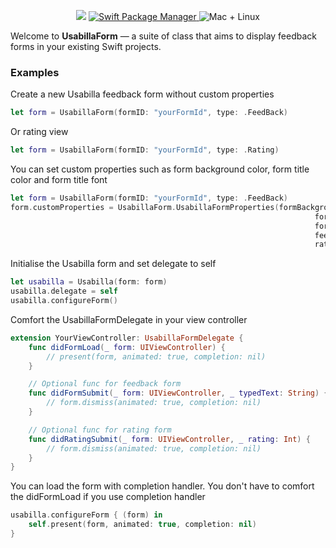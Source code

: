 <p align="center">
    <img src="https://img.shields.io/badge/Swift-5.0-orange.svg" />
    <a href="https://swift.org/package-manager">
        <img src="https://img.shields.io/cocoapods/v/UsabillaForm.svg" alt="Swift Package Manager" />
    </a>
    <img src="https://img.shields.io/badge/platforms-ios-brightgreen.svg?style=flat" alt="Mac + Linux" />
</p>

Welcome to **UsabillaForm** — a suite of class that aims to display feedback forms in your existing Swift projects. 

### Examples 

Create a new Usabilla feedback form without custom properties
```swift
let form = UsabillaForm(formID: "yourFormId", type: .FeedBack)
```

Or rating view
```swift
let form = UsabillaForm(formID: "yourFormId", type: .Rating)
```

You can set custom properties such as form background color, form title color and form title font
```swift
let form = UsabillaForm(formID: "yourFormId", type: .FeedBack)
form.customProperties = UsabillaForm.UsabillaFormProperties(formBackgroundColor: .white,
                                                                    formTitleTextColor: .black,
                                                                    formTitleFont: .systemFont(ofSize: 12, weight: .light),
                                                                    feedBackQuestionTitle: "Your feedback",
                                                                    ratingTitle: "Rate our awesome app")
```

Initialise the Usabilla form and set delegate to self
```swift
let usabilla = Usabilla(form: form)
usabilla.delegate = self
usabilla.configureForm()
```

Comfort the UsabillaFormDelegate in your view controller
```swift
extension YourViewController: UsabillaFormDelegate {
	func didFormLoad(_ form: UIViewController) {
		// present(form, animated: true, completion: nil)
	}

    // Optional func for feedback form
	func didFormSubmit(_ form: UIViewController, _ typedText: String) {
		// form.dismiss(animated: true, completion: nil)
	}	

    // Optional func for rating form
    func didRatingSubmit(_ form: UIViewController, _ rating: Int) {
        // form.dismiss(animated: true, completion: nil)
    }
}
```

You can load the form with completion handler. You don't have to comfort the didFormLoad if you use completion handler
```swift
usabilla.configureForm { (form) in
    self.present(form, animated: true, completion: nil)            
}
```

